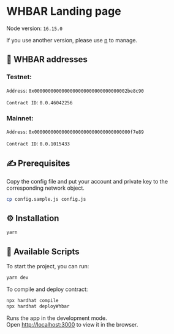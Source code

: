 # WHBAR Landing page

Node version: `16.15.0`

If you use another version, please use [n](https://github.com/tj/n) to manage.

## 📇 WHBAR addresses

### Testnet:
`Address`: `0x0000000000000000000000000000000002be8c90`

`Contract ID`: `0.0.46042256`

### Mainnet:

`Address`: `0x00000000000000000000000000000000000f7e89`

`Contract ID`: `0.0.1015433`

## ✍️ Prerequisites

Copy the config file and put your account and private key to the corresponding network object.

```bash
cp config.sample.js config.js
```

## ⚙️ Installation

```bash
yarn
```

## 🚀 Available Scripts

To start the project, you can run:

```bash
yarn dev
```

To compile and deploy contract:

```bash
npx hardhat compile
npx hardhat deployWhbar
```

Runs the app in the development mode.\
Open [http://localhost:3000](http://localhost:3000) to view it in the browser.
